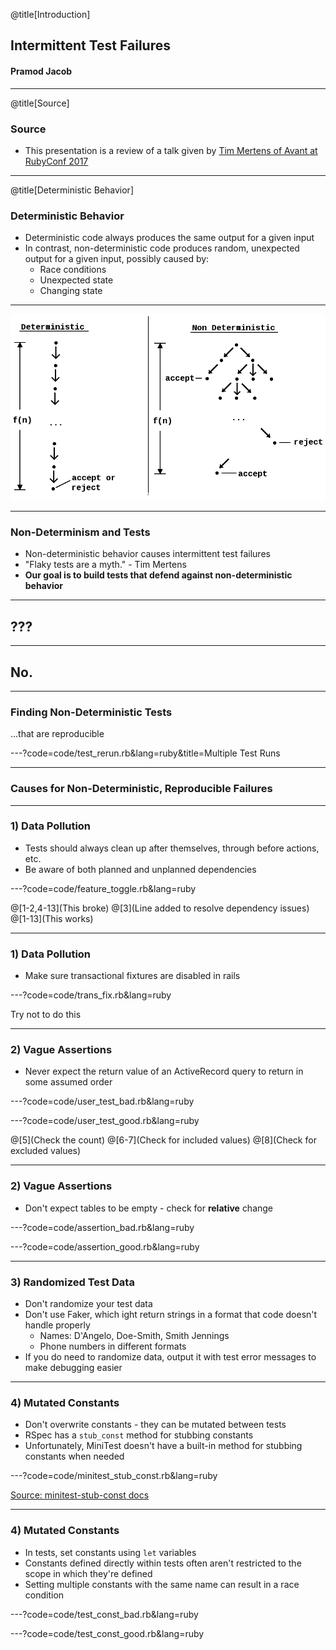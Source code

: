 @title[Introduction]

## Intermittent Test Failures
#### Pramod Jacob

---

@title[Source]

### Source

- This presentation is a review of a talk given by [Tim Mertens of Avant at RubyConf 2017](https://www.youtube.com/watch?v=JH9vugpPNyw)

---

@title[Deterministic Behavior]

### Deterministic Behavior

- Deterministic code always produces the same output for a given input
- In contrast, non-deterministic code produces random, unexpected output for a given input, possibly caused by:
  - Race conditions
  - Unexpected state
  - Changing state

---

![Image-Absolute](assets/images/deterministic_nondeterministic.png)

---

### Non-Determinism and Tests

- Non-deterministic behavior causes intermittent test failures
- "Flaky tests are a myth." - Tim Mertens
- **Our goal is to build tests that defend against non-deterministic behavior**

---

## ???

---

## No.

---

### Finding Non-Deterministic Tests
...that are reproducible

---?code=code/test_rerun.rb&lang=ruby&title=Multiple Test Runs

---

### Causes for Non-Deterministic, __Reproducible__ Failures

---

### 1) Data Pollution

- Tests should always clean up after themselves, through before actions, etc.
- Be aware of both planned and unplanned dependencies

---?code=code/feature_toggle.rb&lang=ruby

@[1-2,4-13](This broke)
@[3](Line added to resolve dependency issues)
@[1-13](This works)

---

### 1) Data Pollution

- Make sure transactional fixtures are disabled in rails

---?code=code/trans_fix.rb&lang=ruby

<span class="code-presenting-annotation fragment current-only visible current-fragment">Try not to do this</span>

---

### 2) Vague Assertions

- Never expect the return value of an ActiveRecord query to return in some assumed order

---?code=code/user_test_bad.rb&lang=ruby

---?code=code/user_test_good.rb&lang=ruby

@[5](Check the count)
@[6-7](Check for included values)
@[8](Check for excluded values)

---

### 2) Vague Assertions

- Don't expect tables to be empty - check for __relative__ change

---?code=code/assertion_bad.rb&lang=ruby

---?code=code/assertion_good.rb&lang=ruby

---

### 3) Randomized Test Data

- Don't randomize your test data
- Don't use Faker, which ight return strings in a format that code doesn't handle properly
  - Names: D'Angelo, Doe-Smith, Smith Jennings
  - Phone numbers in different formats
- If you do need to randomize data, output it with test error messages to make debugging easier

---

### 4) Mutated Constants

- Don't overwrite constants - they can be mutated between tests
- RSpec has a `stub_const` method for stubbing constants
- Unfortunately, MiniTest doesn't have a built-in method for stubbing constants when needed

---?code=code/minitest_stub_const.rb&lang=ruby

<span class="code-presenting-annotation fragment current-only visible current-fragment">[Source: minitest-stub-const docs](https://github.com/adammck/minitest-stub-const)</span>

---

### 4) Mutated Constants

- In tests, set constants using `let` variables
- Constants defined directly within tests often aren't restricted to the scope in which they're defined
- Setting multiple constants with the same name can result in a race condition

---?code=code/test_const_bad.rb&lang=ruby

---?code=code/test_const_good.rb&lang=ruby